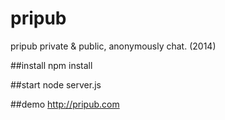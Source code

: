 # pripub
pripub private &amp; public, anonymously chat. (2014)

##install
npm install

##start
node server.js

##demo
http://pripub.com
